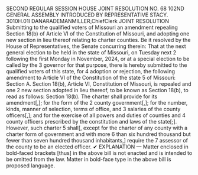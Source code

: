 SECOND REGULAR SESSION
HOUSE JOINT
RESOLUTION NO. 68
102ND GENERAL ASSEMBLY
INTRODUCED BY REPRESENTATIVE STACY.
3010H.01I DANARADEMANMILLER,ChiefClerk
JOINT RESOLUTION
Submitting to the qualified voters of Missouri an amendment repealing Section 18(b) of
Article VI of the Constitution of Missouri, and adopting one new section in lieu
thereof relating to charter counties.
Be it resolved by the House of Representatives, the Senate concurring therein:
That at the next general election to be held in the state of Missouri, on Tuesday next
2 following the first Monday in November, 2024, or at a special election to be called by the
3 governor for that purpose, there is hereby submitted to the qualified voters of this state, for
4 adoption or rejection, the following amendment to Article VI of the Constitution of the state
5 of Missouri:
Section A. Section 18(b), Article VI, Constitution of Missouri, is repealed and one
2 new section adopted in lieu thereof, to be known as Section 18(b), to read as follows:
Section 18(b). The charter shall provide for its amendment[,]; for the form of the
2 county government[,]; for the number, kinds, manner of selection, terms of office, and
3 salaries of the county officers[,]; and for the exercise of all powers and duties of counties and
4 county officers prescribed by the constitution and laws of the state[;]. However, such charter
5 shall[, except for the charter of any county with a charter form of government and with more
6 than six hundred thousand but fewer than seven hundred thousand inhabitants,] require the
7 assessor of the county to be an elected officer.
✔
EXPLANATION — Matter enclosed in bold-faced brackets [thus] in the above bill is not enacted and is
intended to be omitted from the law. Matter in bold-face type in the above bill is proposed language.